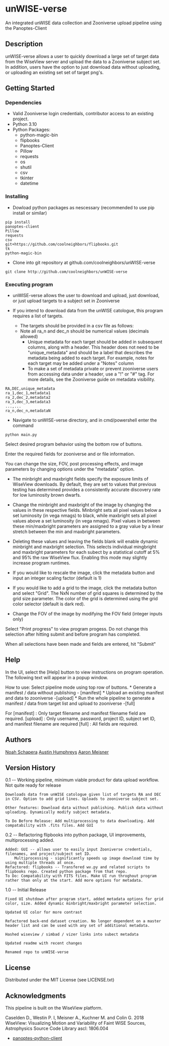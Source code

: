 # unWISE-verse

An integrated unWISE data collection and Zooniverse upload pipeline using the Panoptes-Client
## Description
unWISE-verse allows a user to quickly download a large set of target data from the WiseView server and upload the data to a Zooniverse subject set. In addition, users have the option to just download data without uploading, or uploading an existing set set of target png's. 
## Getting Started
### Dependencies
* Valid Zooniverse login credentials, contributor access to an existing project. 
* Python 3.10
* Python Packages:
	* python-magic-bin
	* flipbooks
	* Panoptes-Client
	* Pillow
	* requests
	* os
	* shutil
	* csv
	* tkinter
	* datetime
### Installing
* Dowload python packages as nescessary (recommended to use pip install or similar)
``` 
pip install
panoptes-client
Pillow
requests
csv
git+https://github.com/coolneighbors/flipbooks.git
tk
python-magic-bin
```
* Clone into git repository at github.com/coolneighbors/unWISE-verse
```
git clone http://github.com/coolneighbors/unWISE-verse
```

### Executing program
* unWISE-verse allows the user to download and upload, just download, or just upload targets to a subject set in Zooniverse

* If you intend to download data from the unWISE catologue, this program requires a list of targets.
	* The targets should be provided in a csv file as follows:
	* Note all ra_n and dec_n should be numerical values (decimals allowed)
        * Unique metadata for each target should be added in subsequent columns, along with a header. This header does not need to be "unique_metadata" and should be a label that describes the metadata being added to each target. For example, notes for each target may be added under a "Notes" column
        * To make a set of metadata private or prevent zooniverse users from accessing data under a header, use a "!" or "#" tag. For more details, see the Zooniverse guide on metadata visibility.
```
RA,DEC,unique_metadata
ra_1,dec_1,metadata1
ra_2,dec_2,metadata2
ra_3,dec_3,metadata3
...,...
ra_n,dec_n,metadataN
```

* Navigate to unWISE-verse directory, and in cmd/powershell enter the command
```
python main.py
```

Select desired program behavior using the bottom row of buttons.

Enter the required fields for zooniverse and or file information.

You can change the size, FOV, post processing effects, and image parameters by changing options under the "metadata" option. 

* The minbright and maxbright fields specify the exposure limits of WiseView downloads. By default, they are set to values that previous testing has determined provides a consistently accurate discovery rate for low luminosity brown dwarfs. 
* Change the minbright and maxbright of the image by changing the values in these respective fields. Minbright sets all pixel values below a set luminosity (in vega nmags) to black, while maxbright sets all pixel values above a set luminosity (in vega nmags). Pixel values in between these min/maxbright parameters are assigned to a gray value by a linear stretch between the min and maxbright parameters. 
* Deleting these values and leaving the fields blank will enable dynamic minbright and maxbright selection. This selects individual mingbright and maxbright parameters for each subect by a statistical cutoff at 5% and 95% the raw WiseView flux. Enabling this mode may slightly increase program runtimes. 

* If you would like to rescale the image, click the metadata button and input an integer scaling factor (default is 1)

* If you would like to add a grid to the image, click the metadata button and select "Grid". The NxN number of grid squares is determined by the grid size parameter. The color of the grid is determined using the grid color selector (default is dark red).

* Change the FOV of the image by modifying the FOV field (integer inputs only)


Select "Print progress" to view program progess. Do not change this selection after hitting submit and before program has completed. 

When all selections have been made and fields are entered, hit "Submit"


## Help

In the UI, select the [Help] button to view instructions on program operation. The following text will appear in a popup window.

How to use: Select pipeline mode using top row of buttons. 
	* Generate a manifest / data without publishing - [manifest] 
	* Upload an existing manifest and data to zooniverse -[upload]
	* Run the whole pipeline to generate a manifest / data from target list and upload to zooniverse -[full]

For 
 [manifest]  : Only target filename and manifest filename field are required.
 [upload] : Only username, password, project ID, subject set ID, and manifest filename are required
 [full] : All fields are required.

## Authors
[Noah Schapera](https://www.linkedin.com/in/noah-schapera-86303a1b9/)
[Austin Humphreys](https://www.linkedin.com/in/austin-humphreys-b87055187/)
[Aaron Meisner](https://www.linkedin.com/in/aaron-meisner/)


## Version History

0.1 -- Working pipeline, minimum viable product for data upload workflow. Not quite ready for release
	
	Downloads data from unWISE catologue given list of targets RA and DEC in CSV. Option to add grid lines. Uploads to zooniverse subject set.
	
	Other features: Download data without publishing. Publish data without uploading. Dynamically modify subject metadata.
	
	To Do Before Release: Add multiprocessing to data downloading. Add compatability with .fits files. Add GUI

0.2 -- Refactoring flipbooks into python package, UI improvements, multiprocessing added.

    Added: GUI -- allows user to easily input Zooniverse credentials, filenames, and project/subject set ID. 
	    Multiprocessing - significantly speeds up image download time by using multiple threads at once. 
	Refactored: flipbooks -- Transfered wv.py and related scripts to flipbooks repo. Created python package from that repo. 
	To Do: Compatability with FITS files. Make UI run throghout program rather than only at the start. Add more options for metadata.
    
1.0  -- Initial Release
    
    Fixed UI shutdown after program start, added metadata options for grid color, size. Added dynamic minbright/maxbright parameter selection.
    
    Updated UI color for more contrast
    
    Refactored back-end dataset creation. No longer dependent on a master header list and can be used with any set of additional metadata.
    
    Hashed wiseview / simbad / vizer links into subect metadata
    
    Updated readme with recent changes
    
    Renamed repo to unWISE-verse
	
## License

Distributed under the MIT License (see LICENSE.txt)

## Acknowledgments
This pipeline is built on the WiseView platform.

Caselden D., Westin P. I, Meisner A., Kuchner M. and Colin G. 2018 WiseView: Visualizing Motion and Variability of Faint WISE Sources, Astrophysics Source Code Library ascl: 1806.004

* [panoptes-python-client](https://github.com/zooniverse/panoptes-python-client)

